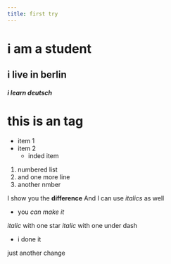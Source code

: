 ```yaml
---
title: first try
---
```


# i am a student 

## i live in berlin

##### i learn deutsch

# this is an tag
 
* item 1
* item 2
  * inded item


1. numbered list
1. and one more line
1. another nmber

I show you the **difference**
And I can use _italics_ as well
* you *can* *make it*


*italic* with one star
_italic_ with one under dash
* i done it


just another change

